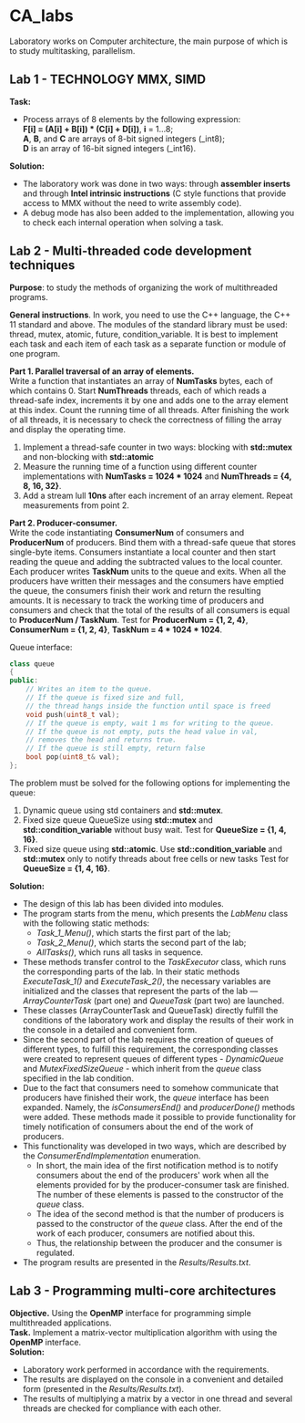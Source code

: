# CA_labs
Laboratory works on Computer architecture, the main purpose of which is to study multitasking, parallelism.

## Lab 1 - TECHNOLOGY MMX, SIMD

**Task:**  
- Process arrays of 8 elements by the following expression:  
**F[i] = (A[i] + B[i]) * (C[i] + D[i])**, **i** = 1...8;  
**A**, **B**, and **C** are arrays of 8-bit signed integers (_int8);  
**D** is an array of 16-bit signed integers (_int16).

**Solution:**
- The laboratory work was done in two ways: through **assembler inserts** and through **Intel intrinsic instructions** 
(C style functions that provide access to MMX without the need to write assembly code).
- A debug mode has also been added to the implementation, allowing you to check each internal operation when solving a 
task.

## Lab 2 - Multi-threaded code development techniques

**Purpose**: to study the methods of organizing the work of multithreaded programs.  

**General instructions**. In work, you need to use the C++ language, the C++ 11 standard and above.
The modules of the standard library must be used: thread, mutex, atomic, future, condition_variable. 
It is best to implement each task and each item of each task as a separate function or module of one program.  

**Part 1. Parallel traversal of an array of elements.**  
Write a function that instantiates an array of **NumTasks** bytes, each of which contains 0. Start **NumThreads** 
threads, each of which reads a thread-safe index, increments it by one and adds one to the array element at this index. 
Count the running time of all threads. After finishing the work of all threads, it is necessary to check the correctness
of filling the array and display the operating time.  
1. Implement a thread-safe counter in two ways: blocking with **std::mutex** and non-blocking with **std::atomic**
1. Measure the running time of a function using different counter implementations with **NumTasks = 1024 * 1024** and 
**NumThreads = {4, 8, 16, 32}**.
1. Add a stream lull **10ns** after each increment of an array element. Repeat measurements from point 2.

**Part 2. Producer-consumer.**  
Write the code instantiating **ConsumerNum** of consumers and **ProducerNum** of producers. Bind them with a thread-safe 
queue that stores single-byte items. Consumers instantiate a local counter and then start reading the queue and adding 
the subtracted values ​​to the local counter. Each producer writes **TaskNum** units to the queue and exits. When all the 
producers have written their messages and the consumers have emptied the queue, the consumers finish their work and 
return the resulting amounts. It is necessary to track the working time of producers and consumers and check that the 
total of the results of all consumers is equal to **ProducerNum / TaskNum**. Test for **ProducerNum = {1, 2, 4}**, 
**ConsumerNum = {1, 2, 4}**, **TaskNum = 4 * 1024 * 1024**.  

Queue interface:  
```c++
class queue
{ 
public:
    // Writes an item to the queue.
    // If the queue is fixed size and full,
    // the thread hangs inside the function until space is freed
    void push(uint8_t val);
    // If the queue is empty, wait 1 ms for writing to the queue.
    // If the queue is not empty, puts the head value in val,
    // removes the head and returns true.
    // If the queue is still empty, return false
    bool pop(uint8_t& val);
};
```

The problem must be solved for the following options for implementing the queue:
1. Dynamic queue using std containers and **std::mutex**.
1. Fixed size queue QueueSize using **std::mutex** and **std::condition_variable** without busy wait. 
Test for **QueueSize = {1, 4, 16}**.
1. Fixed size queue using **std::atomic**. Use **std::condition_variable** and **std::mutex** only to notify threads 
about free cells or new tasks Test for **QueueSize = {1, 4, 16}**.

**Solution:**
- The design of this lab has been divided into modules.
- The program starts from the menu, which presents the _LabMenu_ class with the following static methods:
  - _Task_1_Menu()_, which starts the first part of the lab;
  - _Task_2_Menu()_, which starts the second part of the lab;
  - _AllTasks()_, which runs all tasks in sequence.
- These methods transfer control to the _TaskExecutor_ class, which runs the corresponding parts of the lab. 
In their static methods _ExecuteTask_1()_ and _ExecuteTask_2()_, the necessary variables are initialized and the 
  classes that represent the parts of the lab — _ArrayCounterTask_ (part one) and _QueueTask_ (part two) are launched.
- These classes (ArrayCounterTask and QueueTask) directly fulfill the conditions of the laboratory work and display 
the results of their work in the console in a detailed and convenient form.
- Since the second part of the lab requires the creation of queues of different types, to fulfill this requirement, the 
  corresponding classes were created to represent queues of different types - _DynamicQueue_ and _MutexFixedSizeQueue_ - 
  which inherit from the _queue_ class specified in the lab condition.  
- Due to the fact that consumers need to somehow communicate that producers have finished their work, the _queue_ 
  interface has been expanded. Namely, the _isConsumersEnd()_ and _producerDone()_ methods were added. These methods made 
  it possible to provide functionality for timely notification of consumers about the end of the work of producers.  
- This functionality was developed in two ways, which are described by the _ConsumerEndImplementation_ enumeration.   
  - In short, the main idea of ​​the first notification method is to notify consumers about the end of the producers' 
  work when all the elements provided for by the producer-consumer task are finished. The number of these elements 
  is passed to the constructor of the _queue_ class. 
  - The idea of ​​the second method is that the number of producers is passed to the constructor of the _queue_ class. 
  After the end of the work of each producer, consumers are notified about this. 
  - Thus, the relationship between the producer and the consumer is regulated.
- The program results are presented in the _Results/Results.txt_.

## Lab 3 - Programming multi-core architectures

**Objective.** Using the **OpenMP** interface for programming simple multithreaded applications.  
**Task.** Implement a matrix-vector multiplication algorithm with using the **OpenMP** interface.  
**Solution:**
- Laboratory work performed in accordance with the requirements.
- The results are displayed on the console in a convenient and detailed form (presented in the _Results/Results.txt_).
- The results of multiplying a matrix by a vector in one thread and several threads are checked for compliance 
with each other.